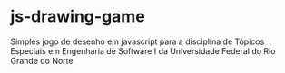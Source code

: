 # js-drawing-game
Simples jogo de desenho em javascript para a disciplina de Tópicos Especiais em Engenharia de Software I da Universidade Federal do Rio Grande do Norte

